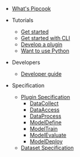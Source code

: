 - [What's Pipcook](/README.md)

- Tutorials

  - [Get started](/tutorials/get-started.md)
  - [Get started with CLI](/tutorials/get-started-with-cli.md)
  - [Develop a plugin](/tutorials/how-to-develop-a-plugin.md)
  - [Want to use Python](/tutorials/want-to-use-python.md)

- Developers

  - [Developer guide](/devel/developer-guide.md)

- Specification

  - [Plugin Specification](/spec/plugin.md)
    - [DataCollect](/spec/plugin/0-data-collect.md)
    - [DataAccess](/spec/plugin/1-data-access.md)
    - [DataProcess](/spec/plugin/2-data-process.md)
    - [ModelDefine](/spec/plugin/3-model-define.md)
    - [ModelTrain](/spec/plugin/4-model-train.md)
    - [ModelEvaluate](/spec/plugin/5-model-evaluate.md)
    - [ModelDeploy](/spec/plugin/6-model-deploy.md)
  - [Dataset Specification](/spec/dataset.md)
